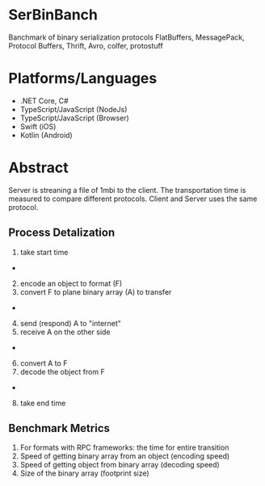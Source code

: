 # SerBinBanch
Banchmark of binary serialization protocols FlatBuffers, MessagePack, Protocol Buffers, Thrift, Avro, colfer, protostuff

# Platforms/Languages
- .NET Core, C#
- TypeScript/JavaScript (NodeJs)
- TypeScript/JavaScript (Browser)
- Swift (iOS)
- Kotlin (Android)

# Abstract
Server is streaning a file of 1mbi to the client. The transportation time is measured to compare different protocols. Client and Server uses the same protocol.

## Process Detalization

1. take start time
-
2. encode an object to format (F)
3. convert F to plane binary array (A) to transfer
-
4. send (respond) A to "internet"
5. receive A on the other side
-
6. convert A to F
7. decode the object from F
-
8. take end time

## Benchmark Metrics
1. For formats with RPC frameworks: the time for entire transition
2. Speed of getting binary array from an object (encoding speed)
3. Speed of getting object from binary array (decoding speed)
4. Size of the binary array (footprint size)